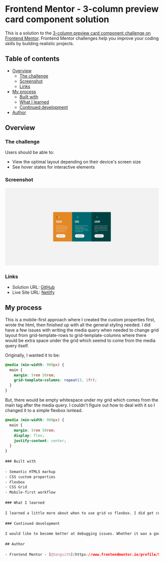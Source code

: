 # Frontend Mentor - 3-column preview card component solution

This is a solution to the [3-column preview card component challenge on Frontend Mentor](https://www.frontendmentor.io/challenges/3column-preview-card-component-pH92eAR2-). Frontend Mentor challenges help you improve your coding skills by building realistic projects. 

## Table of contents

- [Overview](#overview)
  - [The challenge](#the-challenge)
  - [Screenshot](#screenshot)
  - [Links](#links)
- [My process](#my-process)
  - [Built with](#built-with)
  - [What I learned](#what-i-learned)
  - [Continued development](#continued-development)
- [Author](#author)

## Overview

### The challenge

Users should be able to:

- View the optimal layout depending on their device's screen size
- See hover states for interactive elements

### Screenshot

![](./screenshot.jpg)

### Links

- Solution URL: [GitHub](https://github.com/Sengsith/3-column-card)
- Live Site URL: [Netlify](https://your-live-site-url.com)

## My process

This is a mobile-first approach where I created the custom properties first, wrote the html, then finished up with all the general styling needed. I did have a few issues with writing the media query when needed to change grid layout from grid-template-rows to grid-template-columns where there would be extra space under the grid which seemd to come from the media query itself.

Originally, I wanted it to be:
```css
@media (min-width: 900px) {
  main {
    margin: 5rem 50rem;
    grid-template-columns: repeat(3, 1fr);
  }
}
```

But, there would be empty whitespace under my grid which comes from the main tag after the media query. I couldn't figure out how to deal with it so I changed it to a simple flexbox isntead.

```css
@media (min-width: 900px) {
  main {
    margin: 5rem 50rem;
    display: flex;
    justify-content: center;
  }
}

### Built with

- Semantic HTML5 markup
- CSS custom properties
- Flexbox
- CSS Grid
- Mobile-first workflow

### What I learned

I learned a little more about when to use grid vs flexbox. I did get cornered into an issue(explained above) with using grid which forced me to use flexbox. I think it looks fine but it was still an irritating issue that came up that I still don't know how or why it happened.

### Continued development

I would like to become better at debugging issues. Whether it was a good call or not to switch from grid to flexbox. I felt that I was pretty stubborn with wanting to keep the grid layout in the media query but decided to just change it to flexbox after not being able to figure out how to solve my issue.

## Author

- Frontend Mentor - [@Sengsith](https://www.frontendmentor.io/profile/Sengsith)